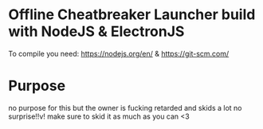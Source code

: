 # Offline Cheatbreaker Launcher build with NodeJS & ElectronJS
To compile you need: https://nodejs.org/en/ & https://git-scm.com/

# Purpose
no purpose for this but the owner is fucking retarded and skids a lot no surprise!!v!
make sure to skid it as much as you can <3

